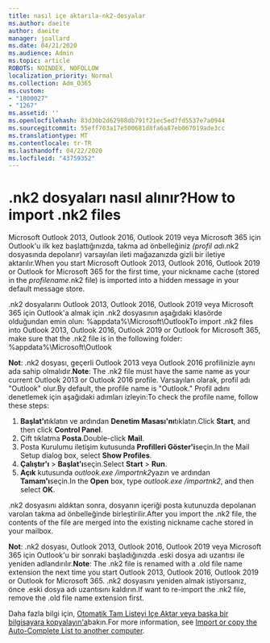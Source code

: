 ```yaml
---
title: nasıl içe aktarıla-nk2-dosyalar
ms.author: daeite
author: daeite
manager: joallard
ms.date: 04/21/2020
ms.audience: Admin
ms.topic: article
ROBOTS: NOINDEX, NOFOLLOW
localization_priority: Normal
ms.collection: Adm_O365
ms.custom:
- "1800027"
- "1267"
ms.assetid: ''
ms.openlocfilehash: 83d30b2d62908db791f21ec5ed7fd5537e7a0944
ms.sourcegitcommit: 55eff703a17e500681d8fa6a87eb067019ade3cc
ms.translationtype: MT
ms.contentlocale: tr-TR
ms.lasthandoff: 04/22/2020
ms.locfileid: "43759352"
---
```

# <a name="how-to-import-nk2-files"></a><span data-ttu-id="777cb-102">.nk2 dosyaları nasıl alınır?</span><span class="sxs-lookup"><span data-stu-id="777cb-102">How to import .nk2 files</span></span> 

<span data-ttu-id="777cb-103">Microsoft Outlook 2013, Outlook 2016, Outlook 2019 veya Microsoft 365 için Outlook'u ilk kez başlattığınızda, takma ad önbelleğiniz *(profil adı*.nk2 dosyasında depolanır) varsayılan ileti mağazanızda gizli bir iletiye aktarılır.</span><span class="sxs-lookup"><span data-stu-id="777cb-103">When you start Microsoft Outlook 2013, Outlook 2016, Outlook 2019 or Outlook for Microsoft 365 for the first time, your nickname cache (stored in the *profilename*.nk2 file) is imported into a hidden message in your default message store.</span></span>

<span data-ttu-id="777cb-104">.nk2 dosyalarını Outlook 2013, Outlook 2016, Outlook 2019 veya Microsoft 365 için Outlook'a almak için .nk2 dosyasının aşağıdaki klasörde olduğundan emin olun: %appdata%\Microsoft\Outlook</span><span class="sxs-lookup"><span data-stu-id="777cb-104">To import .nk2 files into Outlook 2013, Outlook 2016, Outlook 2019 or Outlook for Microsoft 365, make sure that the .nk2 file is in the following folder: %appdata%\Microsoft\Outlook</span></span>

<span data-ttu-id="777cb-105">**Not**: .nk2 dosyası, geçerli Outlook 2013 veya Outlook 2016 profilinizle aynı ada sahip olmalıdır.</span><span class="sxs-lookup"><span data-stu-id="777cb-105">**Note**: The .nk2 file must have the same name as your current Outlook 2013 or Outlook 2016 profile.</span></span> <span data-ttu-id="777cb-106">Varsayılan olarak, profil adı "Outlook" olur.</span><span class="sxs-lookup"><span data-stu-id="777cb-106">By default, the profile name is "Outlook."</span></span> <span data-ttu-id="777cb-107">Profil adını denetlemek için aşağıdaki adımları izleyin:</span><span class="sxs-lookup"><span data-stu-id="777cb-107">To check the profile name, follow these steps:</span></span> 
1. <span data-ttu-id="777cb-108">**Başlat'ı**tıklatın ve ardından **Denetim Masası'nı**tıklatın.</span><span class="sxs-lookup"><span data-stu-id="777cb-108">Click **Start**, and then click **Control Panel**.</span></span>
2. <span data-ttu-id="777cb-109">Çift tıklatma **Posta**.</span><span class="sxs-lookup"><span data-stu-id="777cb-109">Double-click **Mail**.</span></span>
3. <span data-ttu-id="777cb-110">Posta Kurulumu iletişim kutusunda **Profilleri Göster'i**seçin.</span><span class="sxs-lookup"><span data-stu-id="777cb-110">In the Mail Setup dialog box, select **Show Profiles**.</span></span>
4. <span data-ttu-id="777cb-111">**Çalıştır'ı** > **Başlat'ı**seçin.</span><span class="sxs-lookup"><span data-stu-id="777cb-111">Select **Start** > **Run**.</span></span>
5. <span data-ttu-id="777cb-112">**Açık** kutusunda *outlook.exe /importnk2*yazın ve ardından **Tamam'ı**seçin.</span><span class="sxs-lookup"><span data-stu-id="777cb-112">In the **Open** box, type *outlook.exe /importnk2*, and then select **OK**.</span></span> 

<span data-ttu-id="777cb-113">.nk2 dosyasını aldıktan sonra, dosyanın içeriği posta kutunuzda depolanan varolan takma ad önbelleğinde birleştirilir.</span><span class="sxs-lookup"><span data-stu-id="777cb-113">After you import the .nk2 file, the contents of the file are merged into the existing nickname cache stored in your mailbox.</span></span>

<span data-ttu-id="777cb-114">**Not**: .nk2 dosyası, Outlook 2013, Outlook 2016, Outlook 2019 veya Microsoft 365 için Outlook'u bir sonraki başladığınızda .eski dosya adı uzantısı ile yeniden adlandırılır.</span><span class="sxs-lookup"><span data-stu-id="777cb-114">**Note**: The .nk2 file is renamed with a .old file name extension the next time you start Outlook 2013, Outlook 2016, Outlook 2019 or Outlook for Microsoft 365.</span></span> <span data-ttu-id="777cb-115">.nk2 dosyasını yeniden almak istiyorsanız, önce .eski dosya adı uzantısını kaldırın.</span><span class="sxs-lookup"><span data-stu-id="777cb-115">If want to re-import the .nk2 file, remove the .old file name extension first.</span></span>

<span data-ttu-id="777cb-116">Daha fazla bilgi için, [Otomatik Tam Listeyi Içe Aktar veya başka bir bilgisayara kopyalayın'a](https://support.microsoft.com/help/2806550/how-to-import-nk2-files-into-outlook%)bakın.</span><span class="sxs-lookup"><span data-stu-id="777cb-116">For more information, see [Import or copy the Auto-Complete List to another computer](https://support.microsoft.com/help/2806550/how-to-import-nk2-files-into-outlook%).</span></span>